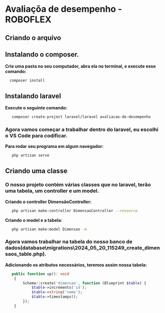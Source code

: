 # Avaliaçõa de desempenho - ROBOFLEX
## Criando o arquivo
## Instalando o composer.
**Crie uma pasta no seu computador, abra ela no terminal, e execute esse comando:**
 ```sh
   composer install
   ```

## Instalando laravel
 **Execute o seguinte comando:**
```sh
   composer create-project laravel/laravel avaliacao-de-desempenho
   ```
### Agora vamos começar a trabalhar dentro do laravel, eu escolhi o VS Code para codificar.
 **Para rodar seu programa em algum navegador:**
```sh
   php artisan serve
   ```

## Criando uma classe
### O nosso projeto contém várias classes que no laravel, terão uma tabela, um controller e um model.
**Criando o controller DimensãoController:**
```sh
   php artisan make:controller DimensaoController --resource 
   ```
**Criando o model e a tabela:**
```sh
   php artisan make:model Dimensao -m
   ```
### Agora vamos trabalhar na tabela do nosso banco de dados(database\migrations\2024_05_20_115249_create_dimensaos_table.php). 
**Adicionando os atributos necessários, teremos assim nossa tabela:**
```php
   public function up(): void
    {
        Schema::create('dimensao', function (Blueprint $table) {
            $table->increments('id');
            $table->string('nome');
            $table->timestamps();
        });
    }
   ```





